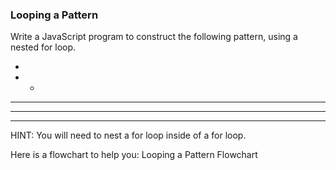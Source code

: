 ### Looping a Pattern

Write a JavaScript program to construct the following pattern, using a nested for loop.

*  
* *  
* * *  
* * * *  
* * * * *
HINT: You will need to nest a for loop inside of a for loop.

Here is a flowchart to help you:
Looping a Pattern Flowchart